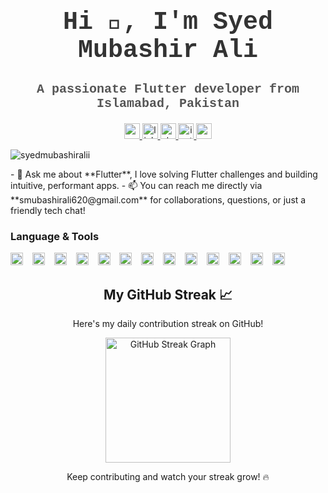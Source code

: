<h1 align="center" style="font-family: 'Courier New', monospace; font-size: 40px; color: #333;">Hi 👋, I'm Syed Mubashir Ali</h1>
<h3 align="center" style="font-family: 'Courier New', monospace; font-size: 20px; color: #555;">A passionate Flutter developer from Islamabad, Pakistan</h3>

<div align="center">
  <!-- Gmail Icon and Link -->
  <a href="mailto:smubashirali620@gmail.com" target="_blank">
    <img src="https://img.shields.io/static/v1?message=Gmail&logo=gmail&label=&color=D14836&logoColor=white&labelColor=&style=for-the-badge" height="25" alt="gmail logo" />
  </a>
  
  <!-- LinkedIn Icon and Link -->
  <a href="www.linkedin.com/in/syed-mubashir-ali-796122177" target="_blank">
    <img src="https://img.shields.io/static/v1?message=LinkedIn&logo=linkedin&label=&color=0077B5&logoColor=white&labelColor=&style=for-the-badge" height="25" alt="linkedin logo" />
  </a>

  <!-- StackOverflow Icon and Link -->
  <a href="https://stackoverflow.com/users/21134388/syed-mubashir-ali" target="_blank">
    <img src="https://img.shields.io/static/v1?message=Stackoverflow&logo=stackoverflow&label=&color=FE7A16&logoColor=white&labelColor=&style=for-the-badge" height="25" alt="stackoverflow logo" />
  </a>
  
  <!-- Instagram Icon and Link -->
  <a href="https://www.instagram.com/syedmubashiralii?igsh=MWUxN3ZhYnAyM3hq" target="_blank">
    <img src="https://img.shields.io/static/v1?message=Instagram&logo=instagram&label=&color=E4405F&logoColor=white&labelColor=&style=for-the-badge" height="25" alt="instagram logo" />
  </a>

  <a href="https://syed-mubashir-ali.lovable.app" target="_blank">
  <img src="https://img.shields.io/static/v1?message=Portfolio&logo=google-chrome&label=&color=0e75b6&logoColor=white&labelColor=&style=for-the-badge" height="25" alt="portfolio link" />
</a>
</div>

<!-- Profile Views Counter -->
<p align="left">
  <img src="https://komarev.com/ghpvc/?username=syedmubashiralii&label=Profile%20views&color=0e75b6&style=flat" alt="syedmubashiralii" />
</p>

<!-- Short Description -->
<p align="left">
  - 💬 Ask me about **Flutter**, I love solving Flutter challenges and building intuitive, performant apps.  
  - 📫 You can reach me directly via **smubashirali620@gmail.com** for collaborations, questions, or just a friendly tech chat!
</p>

### Language & Tools

<div align="left">
  <!-- Flutter Badge -->
  <img src="https://img.shields.io/badge/Flutter-02569B?logo=flutter&logoColor=white&style=for-the-badge" height="20" alt="flutter logo" />
  <img width="7" />
  
  <!-- Dart Badge -->
  <img src="https://img.shields.io/badge/Dart-0175C2?logo=dart&logoColor=white&style=for-the-badge" height="20" alt="dart logo" />
  <img width="7" />
  
  <!-- .NET Badge -->
  <img src="https://img.shields.io/badge/.NET-512BD4?logo=.net&logoColor=white&style=for-the-badge" height="20" alt=".net logo" />
  <img width="7" />
  
  <!-- React Badge -->
  <img src="https://img.shields.io/badge/React-61DAFB?logo=react&logoColor=black&style=for-the-badge" height="20" alt="react logo" />
  <img width="7" />
  
  <!-- Android Badge -->
  <img src="https://img.shields.io/badge/Android-3DDC84?logo=android&logoColor=white&style=for-the-badge" height="20" alt="android logo" />
  <img width="7" />
  
  <!-- PHP Badge -->
  <img src="https://img.shields.io/badge/PHP-777BB4?logo=php&logoColor=black&style=for-the-badge" height="20" alt="php logo" />
  <img width="7" />
  
  <!-- MySQL Badge -->
  <img src="https://img.shields.io/badge/MySQL-4479A1?logo=mysql&logoColor=white&style=for-the-badge" height="20" alt="mysql logo" />
  <img width="7" />
  
  <!-- Flutter Web Badge -->
  <img src="https://img.shields.io/badge/Flutter_Web-02569B?logo=flutter&logoColor=white&style=for-the-badge" height="20" alt="flutter web logo" />
  <img width="7" />
  
  <!-- Jira Badge -->
  <img src="https://img.shields.io/badge/Jira-0052CC?logo=jira&logoColor=white&style=for-the-badge" height="20" alt="jira logo" />
  <img width="7" />
  
  <!-- Postman Badge -->
  <img src="https://img.shields.io/badge/Postman-FF6C37?logo=postman&logoColor=black&style=for-the-badge" height="20" alt="postman logo" />
  <img width="7" />
  
  <!-- Firebase Badge -->
  <img src="https://img.shields.io/badge/Firebase-FFCA28?logo=firebase&logoColor=black&style=for-the-badge" height="20" alt="firebase logo" />
  <img width="7" />
  
  <!-- Slack Badge -->
  <img src="https://img.shields.io/badge/Slack-4A154B?logo=slack&logoColor=white&style=for-the-badge" height="20" alt="slack logo" />
  <img width="7" />
  
  <!-- iOS Dev Badge -->
  <img src="https://img.shields.io/badge/IOS-000000?logo=apple&logoColor=white&style=for-the-badge" height="20" alt="ios dev logo" />
</div>


<div align="center">
  <h2>My GitHub Streak 📈</h2>
  <p>Here's my daily contribution streak on GitHub!</p>
  <img src="https://streak-stats.demolab.com?user=syedmubashiralii&locale=en&mode=daily&theme=dracula&hide_border=false&border_radius=5" alt="GitHub Streak Graph" height="200" />
  <p>Keep contributing and watch your streak grow! 🔥</p>
</div>




